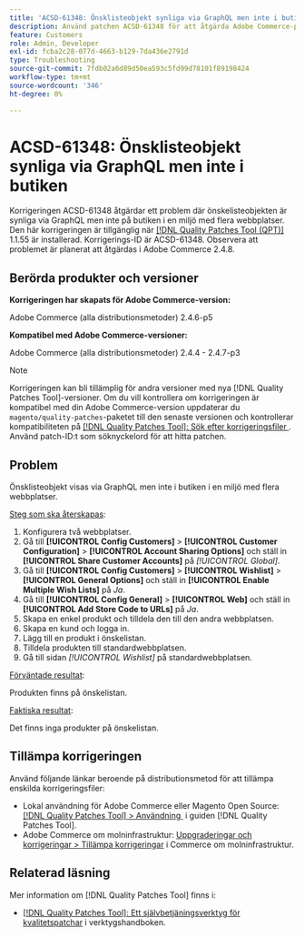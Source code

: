 ```yaml
---
title: 'ACSD-61348: Önsklisteobjekt synliga via GraphQL men inte i butiken'
description: Använd patchen ACSD-61348 för att åtgärda Adobe Commerce-problemet där önskelisteobjekten är synliga via GraphQL men inte på butiken i en miljö med flera webbplatser.
feature: Customers
role: Admin, Developer
exl-id: fcba2c28-077d-4663-b129-7da436e2791d
type: Troubleshooting
source-git-commit: 7fdb02a6d89d50ea593c5fd99d78101f89198424
workflow-type: tm+mt
source-wordcount: '346'
ht-degree: 0%

---
```


# ACSD-61348: Önsklisteobjekt synliga via GraphQL men inte i butiken

Korrigeringen ACSD-61348 åtgärdar ett problem där önskelisteobjekten är synliga via GraphQL men inte på butiken i en miljö med flera webbplatser. Den här korrigeringen är tillgänglig när [[!DNL Quality Patches Tool (QPT)]](/help/tools/quality-patches-tool/quality-patches-tool-to-self-serve-quality-patches.md) 1.1.55 är installerad. Korrigerings-ID är ACSD-61348. Observera att problemet är planerat att åtgärdas i Adobe Commerce 2.4.8.

## Berörda produkter och versioner

**Korrigeringen har skapats för Adobe Commerce-version:**

Adobe Commerce (alla distributionsmetoder) 2.4.6-p5

**Kompatibel med Adobe Commerce-versioner:**

Adobe Commerce (alla distributionsmetoder) 2.4.4 - 2.4.7-p3

>[!NOTE]
>
>Korrigeringen kan bli tillämplig för andra versioner med nya [!DNL Quality Patches Tool]-versioner. Om du vill kontrollera om korrigeringen är kompatibel med din Adobe Commerce-version uppdaterar du `magento/quality-patches`-paketet till den senaste versionen och kontrollerar kompatibiliteten på [[!DNL Quality Patches Tool]: Sök efter korrigeringsfiler &#x200B;](https://experienceleague.adobe.com/tools/commerce-quality-patches/index.html?lang=sv-SE). Använd patch-ID:t som söknyckelord för att hitta patchen.

## Problem

Önsklisteobjekt visas via GraphQL men inte i butiken i en miljö med flera webbplatser.

<u>Steg som ska återskapas</u>:

1. Konfigurera två webbplatser.
1. Gå till **[!UICONTROL Config Customers]** > **[!UICONTROL Customer Configuration]** > **[!UICONTROL Account Sharing Options]** och ställ in **[!UICONTROL Share Customer Accounts]** på *[!UICONTROL Global]*.
1. Gå till **[!UICONTROL Config Customers]** > **[!UICONTROL Wishlist]** > **[!UICONTROL General Options]** och ställ in **[!UICONTROL Enable Multiple Wish Lists]** på *Ja*.
1. Gå till **[!UICONTROL Config General]** > **[!UICONTROL Web]** och ställ in **[!UICONTROL Add Store Code to URLs]** på *Ja*.
1. Skapa en enkel produkt och tilldela den till den andra webbplatsen.
1. Skapa en kund och logga in.
1. Lägg till en produkt i önskelistan.
1. Tilldela produkten till standardwebbplatsen.
1. Gå till sidan *[!UICONTROL Wishlist]* på standardwebbplatsen.

<u>Förväntade resultat</u>:

Produkten finns på önskelistan.

<u>Faktiska resultat</u>:

Det finns inga produkter på önskelistan.

## Tillämpa korrigeringen

Använd följande länkar beroende på distributionsmetod för att tillämpa enskilda korrigeringsfiler:

* Lokal användning för Adobe Commerce eller Magento Open Source: [[!DNL Quality Patches Tool] > Användning &#x200B;](/help/tools/quality-patches-tool/usage.md) i guiden [!DNL Quality Patches Tool].
* Adobe Commerce om molninfrastruktur: [Uppgraderingar och korrigeringar > Tillämpa korrigeringar](https://experienceleague.adobe.com/docs/commerce-cloud-service/user-guide/develop/upgrade/apply-patches.html?lang=sv-SE) i Commerce om molninfrastruktur.

## Relaterad läsning

Mer information om [!DNL Quality Patches Tool] finns i:

* [[!DNL Quality Patches Tool]: Ett självbetjäningsverktyg för kvalitetspatchar](/help/tools/quality-patches-tool/quality-patches-tool-to-self-serve-quality-patches.md) i verktygshandboken.

